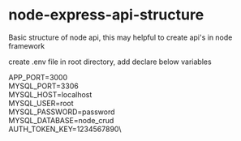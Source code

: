 # node-express-api-structure
Basic structure of node api, this may helpful to create api's in node framework

create .env file in root directory, add declare below variables


APP_PORT=3000\
MYSQL_PORT=3306\
MYSQL_HOST=localhost\
MYSQL_USER=root\
MYSQL_PASSWORD=password\
MYSQL_DATABASE=node_crud\
AUTH_TOKEN_KEY=1234567890\ 